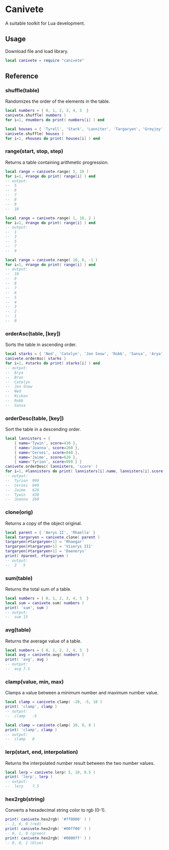 # Canivete
A suitable toolkit for Lua development.

## Usage
Download file and load library.
```lua
local canivete = require "canivete"
```

## Reference

### shuffle(table)
Randomizes the order of the elements in the table.
```lua
local numbers = { 0, 1, 2, 3, 4, 5  }
canivete.shuffle( numbers )
for i=1, #numbers do print( numbers[i] ) end

local houses = { 'Tyrell', 'Stark', 'Lanniter', 'Targaryen', 'Greyjoy', 'Martell', 'Frey' }
canivete.shuffle( houses )
for i=1, #houses do print( houses[i] ) end
```

### range(start, stop, step)
Returns a table containing arithmetic progression.
```lua
local range = canivete.range( 5, 10 )
for i=1, #range do print( range[i] ) end
-- output:
--  5
--  6
--  7
--  8
--  9
--  10

local range = canivete.range( 1, 10, 2 )
for i=1, #range do print( range[i] ) end
-- output:
--  1
--  3
--  5
--  7
--  9

local range = canivete.range( 10, 0, -1 )
for i=1, #range do print( range[i] ) end
-- output:
--  10
--  9
--  8
--  7
--  6
--  5
--  4
--  3
--  2
--  1
--  0
```

### orderAsc(table, [key])
Sorts the table in ascending order.
```lua
local starks = { 'Ned', 'Catelyn', 'Jon Snow', 'Robb', 'Sansa', 'Arya', 'Bran', 'Rickon' }
canivete.orderAsc( starks )
for i=1, #starks do print( starks[i] ) end
-- output:
--  Arya
--  Bran
--  Catelyn
--  Jon Snow
--  Ned
--  Rickon
--  Robb
--  Sansa
```

### orderDesc(table, [key])
Sort the table in a descending order.
```lua
local lannisters = { 
    { name='Tywin', score=430 },
    { name='Joanna', score=260 },
    { name='Cersei', score=840 },
    { name='Jaime', score=620 },
    { name='Tyrion', score=999 } }
canivete.orderDesc( lannisters, 'score' )
for i=1, #lannisters do print( lannisters[i].name, lannisters[i].score ) end
-- output:
--  Tyrion  999
--  Cersei  840
--  Jaime   620
--  Tywin   430
--  Joanna  260
```

### clone(orig)
Returns a copy of the object original.
```lua
local parent = { 'Aerys II', 'Rhaella' }
local targaryen = canivete.clone( parent )
targaryen[#targaryen+1] = 'Rhaegar'
targaryen[#targaryen+1] = 'Viserys III'
targaryen[#targaryen+1] = 'Daenerys'
print( #parent, #targaryen )
-- output:
--  2   5
```

### sum(table)
Returns the total sum of a table.
```lua
local numbers = { 0, 1, 2, 3, 4, 5  }
local sum = canivete.sum( numbers )
print( 'sum', sum )
-- output:
--  sum 15
```

### avg(table)
Returns the average value of a table.
```lua
local numbers = { 0, 1, 2, 3, 4, 5  }
local avg = canivete.avg( numbers )
print( 'avg', avg )
-- output:
--  avg 7.5
```

### clamp(value, min, max)
Clamps a value between a minimum number and maximum number value.
```lua
local clamp = canivete.clamp( -20, -5, 10 )
print( 'clamp', clamp )
-- output:
--  clamp   -5

local clamp = canivete.clamp( 10, 0, 8 )
print( 'clamp', clamp )
-- output:
--  clamp   8
```

### lerp(start, end, interpolation)
Returns the interpolated number result between the two number values.
```lua
local lerp = canivete.lerp( 5, 10, 0.5 )
print( 'lerp', lerp )
-- output:
--  lerp    7.5
```

### hex2rgb(string)
Converts a hexadecimal string color to rgb (0-1).
```lua
print( canivete.hex2rgb( '#ff0000' ) )
-- 1, 0, 0 (red)
print( canivete.hex2rgb( '#00ff00' ) )
-- 0, 1, 0 (green)
print( canivete.hex2rgb( '#0000ff' ) )
-- 0, 0, 1 (blue)
```

